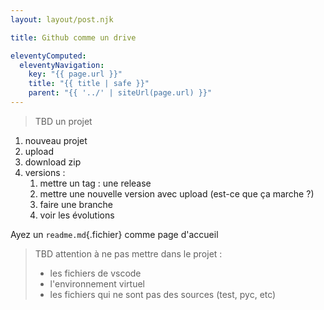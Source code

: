 ```yaml
---
layout: layout/post.njk

title: Github comme un drive

eleventyComputed:
  eleventyNavigation:
    key: "{{ page.url }}"
    title: "{{ title | safe }}"
    parent: "{{ '../' | siteUrl(page.url) }}"
---
```


> TBD un projet

1. nouveau projet
2. upload
3. download zip
4. versions :
   1. mettre un tag : une release
   2. mettre une nouvelle version avec upload (est-ce que ça marche ?)
   3. faire une branche
   4. voir les évolutions

Ayez un `readme.md`{.fichier} comme page d'accueil

> TBD attention à ne pas mettre dans le projet :
>
> - les fichiers de vscode
> - l'environnement virtuel
> - les fichiers qui ne sont pas des sources (test, pyc, etc)